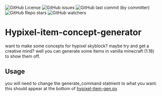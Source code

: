 ![GitHub License](https://img.shields.io/github/license/burndowntheworld/Hypixel-item-concept-generator)
![GitHub issues](https://img.shields.io/github/issues/burndowntheworld/Hypixel-item-concept-generator)
![GitHub last commit (by committer)](https://img.shields.io/github/last-commit/burndowntheworld/Hypixel-item-concept-generator)
![GitHub Repo stars](https://img.shields.io/github/stars/burndowntheworld/Hypixel-item-concept-generator)
![GitHub watchers](https://img.shields.io/github/watchers/burndowntheworld/Hypixel-item-concept-generator)

# Hypixel-item-concept-generator
want to make some concepts for hypixel skyblock? maybe try and get a creative mind? well you can generate some items in vanilla minecraft (1.18) to show them off.

## Usage
you will need to change the generate_command statment to what you want. this should appear at the bottom of [hypixel-item-gen.py](hypixel-item-gen.py)
